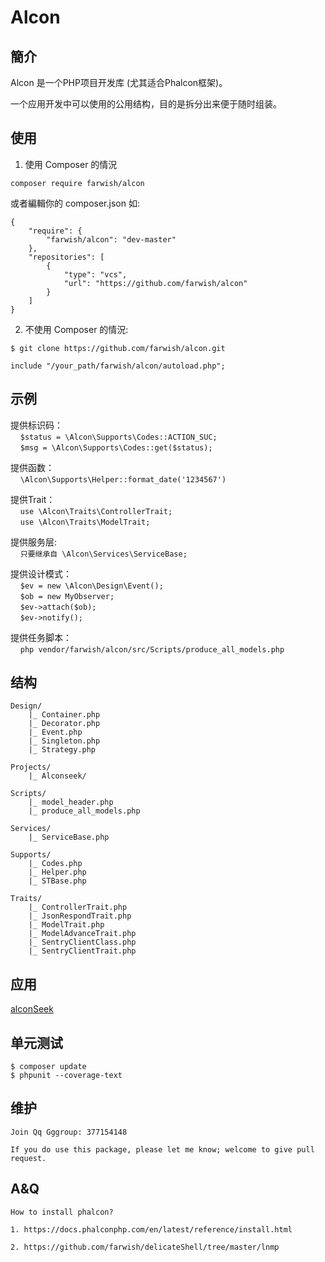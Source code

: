 # Alcon

## 簡介

Alcon 是一个PHP项目开发库 (尤其适合Phalcon框架)。  

一个应用开发中可以使用的公用结构，目的是拆分出来便于随时组装。  

## 使用

1. 使用 Composer 的情況  

```
composer require farwish/alcon  
```

或者編輯你的 composer.json 如:  

```
{  
    "require": {   
        "farwish/alcon": "dev-master"  
    },  
    "repositories": [   
        {
            "type": "vcs",  
            "url": "https://github.com/farwish/alcon"  
        }
    ]   
}  
```

2. 不使用 Composer 的情況:  

```
$ git clone https://github.com/farwish/alcon.git    

include "/your_path/farwish/alcon/autoload.php";  
```

## 示例  

提供标识码：  
    `$status = \Alcon\Supports\Codes::ACTION_SUC;`  
    `$msg = \Alcon\Supports\Codes::get($status);`  

提供函数：  
    `\Alcon\Supports\Helper::format_date('1234567')`  

提供Trait：  
    `use \Alcon\Traits\ControllerTrait;`  
    `use \Alcon\Traits\ModelTrait;`  

提供服务层:  
    `只要继承自 \Alcon\Services\ServiceBase;`   

提供设计模式：  
    `$ev = new \Alcon\Design\Event();`  
    `$ob = new MyObserver;`  
    `$ev->attach($ob);`  
    `$ev->notify();`  

提供任务脚本：  
    `php vendor/farwish/alcon/src/Scripts/produce_all_models.php`   

## 结构   

```
Design/   
    |_ Container.php  
    |_ Decorator.php  
    |_ Event.php  
    |_ Singleton.php  
    |_ Strategy.php  

Projects/  
    |_ Alconseek/  

Scripts/   
    |_ model_header.php   
    |_ produce_all_models.php  

Services/  
    |_ ServiceBase.php  

Supports/  
    |_ Codes.php  
    |_ Helper.php  
    |_ STBase.php  

Traits/  
    |_ ControllerTrait.php   
    |_ JsonRespondTrait.php  
    |_ ModelTrait.php  
    |_ ModelAdvanceTrait.php  
    |_ SentryClientClass.php  
    |_ SentryClientTrait.php  
```

## 应用   

[alconSeek](https://github.com/farwish/alconSeek "alconSeek")  


## 单元测试    

```
$ composer update  
$ phpunit --coverage-text  
```

## 维护  

```
Join Qq Gggroup: 377154148  

If you do use this package, please let me know; welcome to give pull request.  
```

## A&Q  

```
How to install phalcon?   

1. https://docs.phalconphp.com/en/latest/reference/install.html  

2. https://github.com/farwish/delicateShell/tree/master/lnmp  
```
